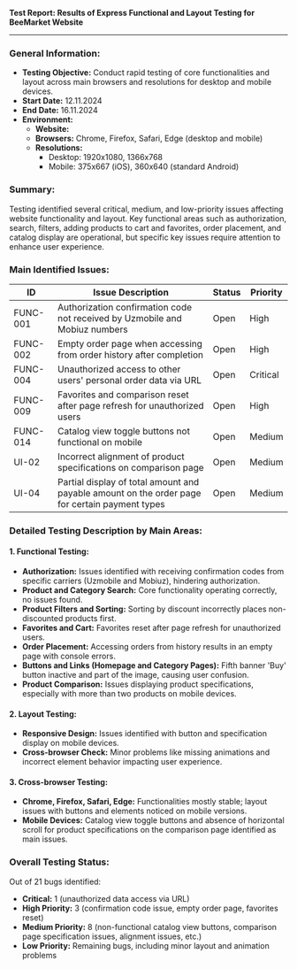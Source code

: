 **Test Report: Results of Express Functional and Layout Testing for BeeMarket Website**

---

### **General Information:**

* **Testing Objective:** Conduct rapid testing of core functionalities and layout across main browsers and resolutions for desktop and mobile devices.
* **Start Date:** 12.11.2024
* **End Date:** 16.11.2024
* **Environment:**
  * **Website:**
  * **Browsers:** Chrome, Firefox, Safari, Edge (desktop and mobile)
  * **Resolutions:**
    * Desktop: 1920x1080, 1366x768
    * Mobile: 375x667 (iOS), 360x640 (standard Android)

### **Summary:**

Testing identified several critical, medium, and low-priority issues affecting website functionality and layout. Key functional areas such as authorization, search, filters, adding products to cart and favorites, order placement, and catalog display are operational, but specific key issues require attention to enhance user experience.

### **Main Identified Issues:**

| ID | Issue Description | Status | Priority |
| ----- | ----- | ----- | ----- |
| FUNC-001 | Authorization confirmation code not received by Uzmobile and Mobiuz numbers | Open | High |
| FUNC-002 | Empty order page when accessing from order history after completion | Open | High |
| FUNC-004 | Unauthorized access to other users' personal order data via URL | Open | Critical |
| FUNC-009 | Favorites and comparison reset after page refresh for unauthorized users | Open | High |
| FUNC-014 | Catalog view toggle buttons not functional on mobile | Open | Medium |
| UI-02 | Incorrect alignment of product specifications on comparison page | Open | Medium |
| UI-04 | Partial display of total amount and payable amount on the order page for certain payment types | Open | Medium |

### **Detailed Testing Description by Main Areas:**

#### **1. Functional Testing:**

* **Authorization:** Issues identified with receiving confirmation codes from specific carriers (Uzmobile and Mobiuz), hindering authorization.
* **Product and Category Search:** Core functionality operating correctly, no issues found.
* **Product Filters and Sorting:** Sorting by discount incorrectly places non-discounted products first.
* **Favorites and Cart:** Favorites reset after page refresh for unauthorized users.
* **Order Placement:** Accessing orders from history results in an empty page with console errors.
* **Buttons and Links (Homepage and Category Pages):** Fifth banner 'Buy' button inactive and part of the image, causing user confusion.
* **Product Comparison:** Issues displaying product specifications, especially with more than two products on mobile devices.

#### **2. Layout Testing:**

* **Responsive Design:** Issues identified with button and specification display on mobile devices.
* **Cross-browser Check:** Minor problems like missing animations and incorrect element behavior impacting user experience.

#### **3. Cross-browser Testing:**

* **Chrome, Firefox, Safari, Edge:** Functionalities mostly stable; layout issues with buttons and elements noticed on mobile versions.
* **Mobile Devices:** Catalog view toggle buttons and absence of horizontal scroll for product specifications on the comparison page identified as main issues.

### **Overall Testing Status:**

Out of 21 bugs identified:

* **Critical:** 1 (unauthorized data access via URL)
* **High Priority:** 3 (confirmation code issue, empty order page, favorites reset)
* **Medium Priority:** 8 (non-functional catalog view buttons, comparison page specification issues, alignment issues, etc.)
* **Low Priority:** Remaining bugs, including minor layout and animation problems

